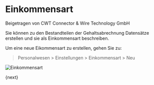 # Einkommensart
<span class="text-muted contributed-by">Beigetragen von CWT Connector & Wire Technology GmbH</span>

Sie können zu den Bestandteilen der Gehaltsabrechnung Datensätze erstellen und sie als Einkommensart beschreiben.

Um eine neue Eikommensart zu erstellen, gehen Sie zu:

> Personalwesen > Einstellungen > Einkommensart > Neu

<img class="screenshot" alt="Einkommensart" src="/docs/assets/img/human-resources/earning-type.png">

{next}
